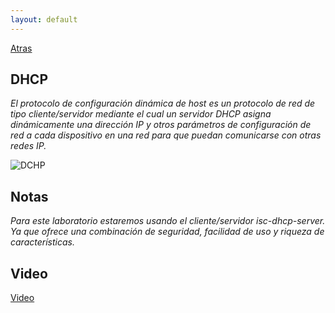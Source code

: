 ```yaml
---
layout: default
---
```


[Atras](../Readme.md)

## DHCP

_El protocolo de configuración dinámica de host es un protocolo de red de tipo cliente/servidor mediante el cual un servidor DHCP asigna dinámicamente una dirección IP y otros parámetros de configuración de red a cada dispositivo en una red para que puedan comunicarse con otras redes IP._

![DCHP](https://thumbs.dreamstime.com/b/fondo-de-la-c%C3%A9lula-del-concepto-dhcp-ejemplo-d-146692346.jpg)

## Notas

_Para este laboratorio estaremos usando el cliente/servidor isc-dhcp-server. Ya que ofrece una combinación de seguridad, facilidad de uso y riqueza de características._

## Video

[Video](https://youtu.be/g1HQV4Fh-Q8)
